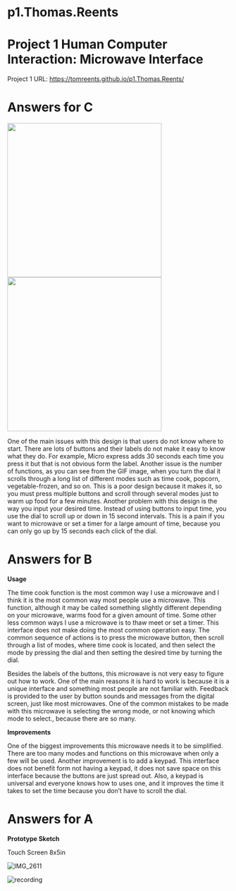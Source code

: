 # p1.Thomas.Reents
# Project 1 Human Computer Interaction: Microwave Interface

Project 1 URL: https://tomreents.github.io/p1.Thomas.Reents/

# Answers for C

<img src="https://user-images.githubusercontent.com/68446643/109210035-e613d000-7771-11eb-8d14-54f684ee5138.jpg" width = "350">
<img src="https://user-images.githubusercontent.com/68446643/109210184-1c514f80-7772-11eb-9035-f15ccb61db76.GIF" width = "350">


One of the main issues with this design is that users do not know where to start. There are lots of buttons and their labels do not make it easy to know what they do. For example, Micro express adds 30 seconds each time you press it but that is not obvious form the label. Another issue is the number of functions, as you can see from the GIF image, when you turn the dial it scrolls through a long list of different modes such as time cook, popcorn, vegetable-frozen, and so on. This is a poor design because it makes it, so you must press multiple buttons and scroll through several modes just to warm up food for a few minutes. Another problem with this design is the way you input your desired time. Instead of using buttons to input time, you use the dial to scroll up or down in 15 second intervals. This is a pain if you want to microwave or set a timer for a large amount of time, because you can only go up by 15 seconds each click of the dial. 

# Answers for B

**Usage**

The time cook function is the most common way I use a microwave and I think it is the most common way most people use a microwave. This function, although it may be called something slightly different depending on your microwave, warms food for a given amount of time. Some other less common ways I use a microwave is to thaw meet or set a timer. This interface does not make doing the most common operation easy. The common sequence of actions is to press the microwave button, then scroll through a list of modes, where time cook is located, and then select the mode by pressing the dial and then setting the desired time by turning the dial. 

Besides the labels of the buttons, this microwave is not very easy to figure out how to work. One of the main reasons it is hard to work is because it is a unique interface and something most people are not familiar with. Feedback is provided to the user by button sounds and messages from the digital screen, just like most microwaves. One of the common mistakes to be made with this microwave is selecting the wrong mode, or not knowing which mode to select., because there are so many.  

**Improvements** 

One of the biggest improvements this microwave needs it to be simplified. There are too many modes and functions on this microwave when only a few will be used. Another improvement is to add a keypad. This interface does not benefit form not having a keypad, it does not save space on this interface because the buttons are just spread out. Also, a keypad is universal and everyone knows how to uses one, and it improves the time it takes to set the time because you don’t have to scroll the dial. 

# Answers for A

**Prototype Sketch**

Touch Screen 8x5in

![IMG_2611](https://user-images.githubusercontent.com/68446643/109334218-12892400-7826-11eb-8031-6390382dd9a4.jpg)

![recording](https://user-images.githubusercontent.com/68446643/109335015-11a4c200-7827-11eb-9e8c-78d981b37e23.gif)



